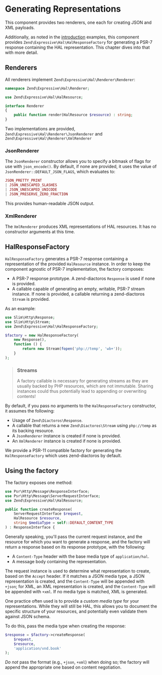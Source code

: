 # Generating Representations

This component provides two renderers, one each for creating JSON and XML
payloads.

Additionally, as noted in the [introduction](intro.md) examples, this component
provides `Zend\Expressive\Hal\HalResponseFactory` for generating a PSR-7
response containing the HAL representation. This chapter dives into that with
more detail.

## Renderers

All renderers implement `Zend\Expressive\Hal\Renderer\Renderer`:

```php
namespace Zend\Expressive\Hal\Renderer;

use Zend\Expressive\Hal\HalResource;

interface Renderer
{
    public function render(HalResource $resource) : string;
}
```

Two implementations are provided, `Zend\Expressive\Hal\Renderer\JsonRenderer` and
`Zend\Expressive\Hal\Renderer\XmlRenderer`

### JsonRenderer

The `JsonRenderer` constructor allows you to specify a bitmask of flags for use
with `json_encode()`. By default, if none are provided, it uses the value of
`JsonRenderer::DEFAULT_JSON_FLAGS`, which evaluates to:

```php
JSON_PRETTY_PRINT
| JSON_UNESCAPED_SLASHES
| JSON_UNESCAPED_UNICODE
| JSON_PRESERVE_ZERO_FRACTION
```

This provides human-readable JSON output.

### XmlRenderer

The `XmlRenderer` produces XML representations of HAL resources. It has no
constructor arguments at this time.

## HalResponseFactory

`HalResponseFactory` generates a PSR-7 response containing a representation of
the provided `HalResource` instance. In order to keep the component agnostic of
PSR-7 implementation, the factory composes:

- A PSR-7 response prototype. A zend-diactoros `Response` is used if none is
  provided.
- A callable capable of generating an empty, writable, PSR-7 stream instance.
  If none is provided, a callable returning a zend-diactoros `Stream` is
  provided.

As an example:

```php
use Slim\Http\Response;
use Slim\Http\Stream;
use Zend\Expressive\Hal\HalResponseFactory;

$factory = new HalResponseFactory(
    new Response(),
    function () {
        return new Stream(fopen('php://temp', 'wb+'));
    }
);
```

> ### Streams
>
> A factory callable is necessary for generating streams as they are usually
> backed by PHP resources, which are not immutable. Sharing instances could
> thus potentially lead to appending or overwriting contents!

By default, if you pass no arguments to the `HalResponseFactory` constructor, it
assumes the following:

- Usage of `Zend\Diactoros\Response`.
- A callable that returns a new `Zend\Diactoros\Stream` using `php://temp` as
  its backing resource.
- A `JsonRenderer` instance is created if none is provided.
- An `XmlRenderer` instance is created if none is provided.

We provide a PSR-11 compatible factory for generating the `HalResponseFactory`
which uses zend-diactoros by default.

## Using the factory

The factory exposes one method:

```php
use Psr\Http\Message\ResponseInterface;
use Psr\Http\Message\ServerRequestInterface;
use Zend\Expressive\Hal\HalResource;

public function createResponse(
    ServerRequestInterface $request,
    HalResource $resource,
    string $mediaType = self::DEFAULT_CONTENT_TYPE
) : ResponseInterface {
```

Generally speaking, you'll pass the current request instance, and the resource
for which you want to generate a response, and the factory will return a
response based on its response prototype, with the following:

- A `Content-Type` header with the base media type of `application/hal`.
- A message body containing the representation.

The request instance is used to determine what representation to create, based
on the `Accept` header. If it matches a JSON media type, a JSON representation
is created, and the `Content-Type` will be appended with `+json`; for XML, an
XML representation is created, and the `Content-Type` will be appended with
`+xml`. If no media type is matched, XML is generated.

One practice often used is to provide a _custom media type_ for your
representations. While they will still be HAL, this allows you to document the
specific structure of your resources, and potentially even validate them against
JSON schema.

To do this, pass the media type when creating the response:

```php
$response = $factory->createResponse(
    $request,
    $resource,
    'application/vnd.book'
);
```

_Do not_ pass the format (e.g., `+json`, `+xml`) when doing so; the factory will
append the appropriate one based on content negotiation.
